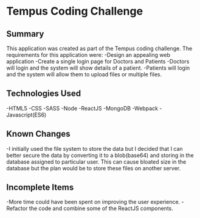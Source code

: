 # Tempus Coding Challenge

## Summary

This application was created as part of the Tempus coding challenge.  The requirements for this application were:
-Design an appealing web application
-Create a single login page for Doctors and Patients
-Doctors will login and the system will show details of a patient.
-Patients will login and the system will allow them to upload files or multiple files.

## Technologies Used
-HTML5
-CSS
-SASS
-Node
-ReactJS
-MongoDB
-Webpack
-Javascript(ES6)

## Known Changes
-I initially used the file system to store the data but I decided that I can better secure the data by converting it to a blob(base64) and storing in the database assigned to particular user.  This can cause bloated size in the database but the plan would be to store these files on another server.

## Incomplete Items
-More time could have been spent on improving the user experience.
-Refactor the code and combine some of the ReactJS components.
